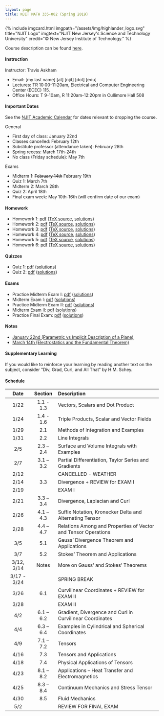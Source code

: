 ```yaml
---
layout: page
title: NJIT MATH 335-002 (Spring 2019)	
---
```


{% include imgcard.html imgpath="/assets/img/highlander_logo.svg" title="NJIT Logo" imgtext="NJIT New Jersey's Science and Technology University" credit="&copy; New Jersey Institute of Technology." %}

Course description can be found [here](https://m.njit.edu/Undergraduate/Course_Syllabi/Spring2019/Math_335-SP19.html).

#### Instruction

Instructor: Travis Askham

- Email: [my last name] [at] [njit] [dot] [edu]
- Lectures: TR 10:00-11:20am, Electrical and Computer Engineering Center (ECEC) 115.
- Office Hours: T 9-10am, R 11:20am-12:20pm in Cullimore Hall 508

#### Important Dates

See the [NJIT Academic Calendar](https://www.njit.edu/registrar/spring-2019-academic-calendar/)
for dates relevant to dropping the course.

General 
- First day of class: January 22nd
- Classes cancelled: February 12th
- Substitute professor (attendance taken): February 28th
- Spring recess: March 17th-24th
- No class (Friday schedule): May 7th

Exams
- Midterm 1: ~~February 14th~~ February 19th
- Quiz 1: March 7th
- Midterm 2: March 28th
- Quiz 2: April 18th
- Final exam week: May 10th-16th (will confirm date of our exam)

	
#### Homework

- Homework 1: [pdf](/assets/courses/njit-math-335-s-2019/hw/hw1.pdf)
([TeX source](/assets/courses/njit-math-335-s-2019/hw/hw1source.zip), [solutions](/assets/courses/njit-math-335-s-2019/hw/soln-hw1.pdf))
- Homework 2: [pdf](/assets/courses/njit-math-335-s-2019/hw/hw2.pdf)
([TeX source](/assets/courses/njit-math-335-s-2019/hw/hw2source.zip), [solutions](/assets/courses/njit-math-335-s-2019/hw/soln-hw2.pdf))
- Homework 3: [pdf](/assets/courses/njit-math-335-s-2019/hw/hw3.pdf)
([TeX source](/assets/courses/njit-math-335-s-2019/hw/hw3source.zip), [solutions](/assets/courses/njit-math-335-s-2019/hw/soln-hw3.pdf))
- Homework 4: [pdf](/assets/courses/njit-math-335-s-2019/hw/hw4.pdf)
([TeX source](/assets/courses/njit-math-335-s-2019/hw/hw4source.zip), [solutions](/assets/courses/njit-math-335-s-2019/hw/soln-hw4.pdf))
- Homework 5: [pdf](/assets/courses/njit-math-335-s-2019/hw/hw5.pdf)
([TeX source](/assets/courses/njit-math-335-s-2019/hw/hw5source.zip), [solutions](/assets/courses/njit-math-335-s-2019/hw/soln-hw5.pdf))
- Homework 6: [pdf](/assets/courses/njit-math-335-s-2019/hw/hw6.pdf)
([TeX source](/assets/courses/njit-math-335-s-2019/hw/hw6source.zip), [solutions](/assets/courses/njit-math-335-s-2019/hw/soln-hw6.pdf))

#### Quizzes

- Quiz 1: [pdf](/assets/courses/njit-math-335-s-2019/quiz/quiz1.pdf)
([solutions](/assets/courses/njit-math-335-s-2019/quiz/soln-quiz1.pdf))
- Quiz 2: [pdf](/assets/courses/njit-math-335-s-2019/quiz/quiz2.pdf)
([solutions](/assets/courses/njit-math-335-s-2019/quiz/soln-quiz2.pdf))

#### Exams

- Practice Midterm Exam I: [pdf](/assets/courses/njit-math-335-s-2019/exams/practice-exam1.pdf) ([solutions](/assets/courses/njit-math-335-s-2019/exams/soln-practice-exam1.pdf))
- Midterm Exam I: [pdf](/assets/courses/njit-math-335-s-2019/exams/exam1.pdf) ([solutions](/assets/courses/njit-math-335-s-2019/exams/soln-exam1.pdf))
- Practice Midterm Exam II: [pdf](/assets/courses/njit-math-335-s-2019/exams/practice-exam2.pdf) ([solutions](/assets/courses/njit-math-335-s-2019/exams/soln-practice-exam2.pdf))
- Midterm Exam II: [pdf](/assets/courses/njit-math-335-s-2019/exams/exam2.pdf) ([solutions](/assets/courses/njit-math-335-s-2019/exams/soln-exam2.pdf))
- Practice Final Exam: [pdf](/assets/courses/njit-math-335-s-2019/exams/practice-final.pdf) ([solutions](/assets/courses/njit-math-335-s-2019/exams/soln-practice-final.pdf))
  
#### Notes

- [January 22nd (Parametric vs Implicit Description of a Plane)](/assets/courses/njit-math-335-s-2019/notes/20190122.pdf)
- [March 14th (Electrostatics and the Fundamental Theorem)](/assets/courses/njit-math-335-s-2019/notes/20190312.pdf)

#### Supplementary Learning

If you would like to reinforce your learning
by reading another text on the subject, consider
"Div, Grad, Curl, and All That" by H.M. Schey. 

#### Schedule

| Date | Section | Description |
|:----:|:-------:|:------------|
|1/22| 1.1 - 1.3 | Vectors, Scalars and Dot Product |
|1/24| 1.4 - 1.6 | Triple Products, Scalar and Vector Fields |
|1/29| 2.1 | Methods of Integration and Examples |
|1/31| 2.2 | Line Integrals |
|2/5| 2.3 – 2.4 | Surface and Volume Integrals with Examples |
|2/7|  3.1 – 3.2 | Partial Differentiation, Taylor Series and Gradients |
|2/12|  | CANCELLED - WEATHER |
|2/14| 3.3 | Divergence + REVIEW for EXAM I |
|2/19|  | EXAM I | 
|2/21| 3.3 – 3.4 | Divergence, Laplacian and Curl |
|2/26| 4.1 – 4.3 | Suffix Notation, Kronecker Delta and Alternating Tensor |
|2/28| 4.4 – 4.7 | Relations Among and Properties of Vector and Tensor Operations |
|3/5| 5.1 | Gauss’ Divergence Theorem and Applications |
|3/7| 5.2 | Stokes’ Theorem and Applications |
|3/12, 3/14| Notes | More on Gauss’ and Stokes’ Theorems |
|3/17 - 3/24| | SPRING BREAK |
|3/26| 6.1 | Curvilinear Coordinates + REVIEW for EXAM II |
|3/28| | EXAM II |
|4/2| 6.1 – 6.2 | Gradient, Divergence and Curl in Curvilinear Coordinates |
|4/4| 6.3 – 6.4 | Examples in Cylindrical and Spherical Coordinates |
|4/9| 7.1 – 7.2 | Tensors |
|4/16| 7.3 | Tensors and Applications |
|4/18| 7.4 | Physical Applications of Tensors | 
|4/23| 8.1 – 8.2 | Applications – Heat Transfer and Electromagnetics |
|4/25| 8.3 – 8.4 | Continuum Mechanics and Stress Tensor |
|4/30| 8.5 | Fluid Mechanics |
|5/2| | REVIEW FOR FINAL EXAM
